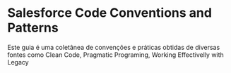 # Salesforce Code Conventions and Patterns

  Este guia é uma coletânea de convenções e práticas obtidas de diversas
  fontes como Clean Code, Pragmatic Programing, Working Effectivelly with Legacy

  
